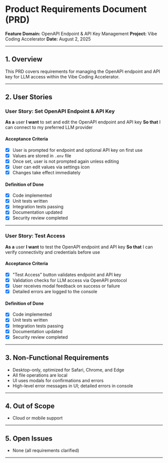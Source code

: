 # Product Requirements Document (PRD)
**Feature Domain:** OpenAPI Endpoint & API Key Management
**Project:** Vibe Coding Accelerator
**Date:** August 2, 2025

---

## 1. Overview
This PRD covers requirements for managing the OpenAPI endpoint and API key for LLM access within the Vibe Coding Accelerator.

---

## 2. User Stories

### User Story: Set OpenAPI Endpoint & API Key
**As a** user
**I want** to set and edit the OpenAPI endpoint and API key
**So that** I can connect to my preferred LLM provider

#### Acceptance Criteria
- [x] User is prompted for endpoint and optional API key on first use
- [x] Values are stored in `.env` file
- [x] Once set, user is not prompted again unless editing
- [x] User can edit values via settings icon
- [x] Changes take effect immediately

#### Definition of Done
- [x] Code implemented
- [x] Unit tests written
- [x] Integration tests passing
- [x] Documentation updated
- [x] Security review completed

---

### User Story: Test Access
**As a** user
**I want** to test the OpenAPI endpoint and API key
**So that** I can verify connectivity and credentials before use

#### Acceptance Criteria
- [x] "Test Access" button validates endpoint and API key
- [x] Validation checks for LLM access via OpenAPI protocol
- [x] User receives modal feedback on success or failure
- [x] Detailed errors are logged to the console

#### Definition of Done
- [x] Code implemented
- [x] Unit tests written
- [x] Integration tests passing
- [x] Documentation updated
- [x] Security review completed

---

## 3. Non-Functional Requirements
- Desktop-only, optimized for Safari, Chrome, and Edge
- All file operations are local
- UI uses modals for confirmations and errors
- High-level error messages in UI; detailed errors in console

---

## 4. Out of Scope
- Cloud or mobile support

---

## 5. Open Issues
- None (all requirements clarified)

---
